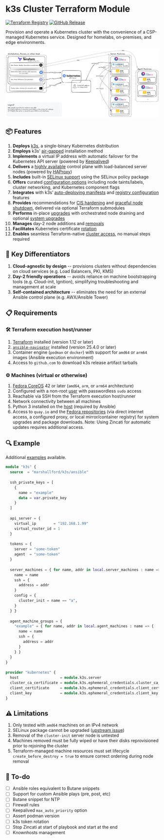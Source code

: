 # k3s Cluster Terraform Module

[![Terraform Registry](https://img.shields.io/badge/terraform-ansible--k3s-%23844FBA?logo=terraform&logoColor=%23844FBA)](https://registry.terraform.io/modules/marshallford/k3s/ansible/latest)
[![GitHub Release](https://img.shields.io/github/v/release/marshallford/terraform-ansible-k3s?sort=semver&display_name=release&logo=github)](https://github.com/marshallford/terraform-ansible-k3s/releases)

Provision and operate a Kubernetes cluster with the convenience of a CSP-managed Kubernetes service. Designed for homelabs, on-premises, and edge environments.

![Architecture diagram](/diagram.png "Architecture diagram")

## 📦 Features

1. **Deploys** [k3s](https://docs.k3s.io/), a single-binary Kubernetes distribution
2. **Employs** k3s' [air-gapped](https://docs.k3s.io/installation/airgap) installation method
3. **Implements** a virtual IP address with automatic failover for the Kubernetes API server (powered by [Keepalived](https://www.keepalived.org/))
4. **Delivers** a [highly available](https://docs.k3s.io/architecture#high-availability-k3s) control plane with load-balanced server nodes (powered by [HAProxy](https://www.haproxy.org/))
5. **Includes** built-in [SELinux support](https://docs.k3s.io/advanced#selinux-support) using the SELinux policy package
6. **Offers** curated [configuration options](https://docs.k3s.io/installation/configuration) including node taints/labels, cluster networking, and Kubernetes component flags
7. **Integrates** with k3s’ [auto-deploying manifests](https://docs.k3s.io/installation/packaged-components#auto-deploying-manifests-addons) and [registry configuration](https://docs.k3s.io/installation/private-registry) features
8. **Provides** recommendations for [CIS hardening](https://docs.k3s.io/security/hardening-guide) and [graceful node shutdown](https://kubernetes.io/docs/concepts/cluster-administration/node-shutdown/#graceful-node-shutdown), delivered via optional Terraform submodules
9. **Performs** in-place [upgrades](https://docs.k3s.io/upgrades/manual#upgrade-k3s-using-the-binary) with orchestrated node draining and optional [system upgrades](https://coreos.github.io/rpm-ostree/)
10. **Manages** day-2 node additions and [removals](https://docs.k3s.io/installation/uninstall)
11. **Facilitates** Kubernetes certificate [rotation](https://docs.k3s.io/cli/certificate#checking-expiration-dates)
12. **Enables** seamless Terraform-native [cluster access](https://docs.k3s.io/cluster-access), no manual steps required

## 🚀 Key Differentiators

1. **Cloud-agnostic by design** -- provisions clusters without dependencies on cloud services (e.g. Load Balancers, PKI, KMS)
2. **Day-2 friendly operations** -- avoids reliance on machine bootstrapping tools (e.g. Cloud-init, Ignition), simplifying troubleshooting and management at scale
3. **Self-contained architecture** -- eliminates the need for an external Ansible control plane (e.g. AWX/Ansible Tower)

## 📋 Requirements

### 🛠️ Terraform execution host/runner

1. [Terraform](https://developer.hashicorp.com/terraform/install) installed (version 1.12 or later)
2. [`ansible-navigator`](https://ansible.readthedocs.io/projects/navigator/installation/) installed (version 25.4.0 or later)
3. Container engine (`podman` or `docker`) with support for `amd64` or `arm64` images (Ansible execution environment)
4. Access to `github.com` to download k3s release artifact tarballs

### ⚙️ Machines (virtual or otherwise)

1. [Fedora CoreOS](https://fedoraproject.org/coreos/) 42 or later (`amd64`, `arm`, or `arm64` architecture)
2. Configured with a non-root [user](https://docs.fedoraproject.org/en-US/fedora-coreos/authentication/) with passwordless `sudo` access
3. Reachable via SSH from the Terraform execution host/runner
4. Network connectivity between all machines
5. Python 3 installed on the [host](https://docs.fedoraproject.org/en-US/fedora-coreos/os-extensions/) (required by Ansible)
6. Access to `quay.io` and the [Fedora repositories](https://docs.fedoraproject.org/en-US/quick-docs/fedora-repositories/) (via direct internet access, a configured proxy, or local mirror/container registry) for system upgrades and package downloads. Note: Using Zincati for automatic updates requires additional access.

## 🔍 Example

Additional [examples](/examples) available.

```terraform
module "k3s" {
  source  = "marshallford/k3s/ansible"

  ssh_private_keys = [
    {
      name = "example"
      data = var.private_key
    }
  ]

  api_server = {
    virtual_ip        = "192.168.1.99"
    virtual_router_id = 1
  }

  tokens = {
    server = "some-token"
    agent  = "some-token"
  }

  server_machines = { for name, addr in local.server_machines : name => {
    name = name
    ssh = {
      address = addr
    }
    config = {
      cluster_init = name == "a",
    }
  } }

  agent_machine_groups = {
    "example" = { for name, addr in local.agent_machines : name => {
      name = name
      ssh = {
        address = addr
      }
    } }
  }
}

provider "kubernetes" {
  host                   = module.k3s.server
  cluster_ca_certificate = module.k3s.ephemeral_credentials.cluster_ca_certificate
  client_certificate     = module.k3s.ephemeral_credentials.client_certificate
  client_key             = module.k3s.ephemeral_credentials.client_key
}
```

## ⚠️ Limitations

1. Only tested with `amd64` machines on an IPv4 network
2. SELinux package cannot be upgraded ([upstream issue](https://github.com/coreos/rpm-ostree/issues/2127))
3. Removal of the `cluster-init` server node is untested
4. Machines removed must be fully wiped or have their disks reprovisioned prior to rejoining the cluster
5. Terraform-managed machine resources must set lifecycle `create_before_destroy = true` to ensure correct ordering during node removal

## 🚧 To-do

- [ ] Ansible roles equivalent to Butane snippets
- [ ] Support for custom Ansible plays (pre, post, etc)
- [ ] Butane snippet for NTP
- [ ] Firewall rules
- [ ] Keepalived `max_auto_priority` option
- [ ] Assert podman version
- [ ] k3s token rotation
- [ ] Stop Zincati at start of playbook and start at the end
- [ ] Knownhosts management
